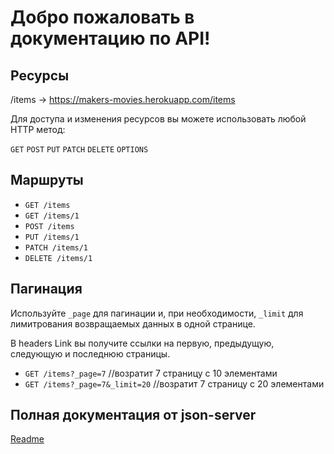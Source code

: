 # Добро пожаловать в документацию по API!

## Ресурсы
/items -> https://makers-movies.herokuapp.com/items

Для доступа и изменения ресурсов вы можете использовать любой HTTP метод:

`GET` `POST` `PUT` `PATCH` `DELETE` `OPTIONS`


## Маршруты

- `GET /items`
- `GET /items/1`
- `POST /items`
- `PUT /items/1`
- `PATCH /items/1`
- `DELETE /items/1`

## Пагинация

Используйте `_page` для пагинации и, при необходимости, `_limit` для лимитрования возвращаемых данных в одной странице.

В headers Link вы получите ссылки на первую, предыдущую, следующую и последнюю страницы.

- `GET /items?_page=7` //возратит 7 страницу с 10 элементами
- `GET /items?_page=7&_limit=20` //возратит 7 страницу с 20 элементами

## Полная документация от json-server

[Readme](https://github.com/typicode/json-server)


